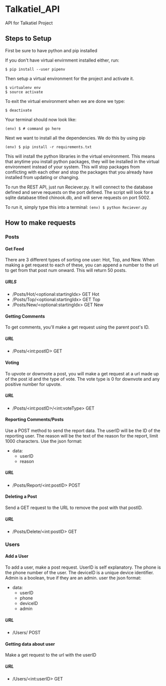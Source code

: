 # Talkatiel_API
API for Talkatiel Project


## Steps to Setup
First be sure to have python and pip installed

If you don't have virtual envirnment installed either, run:
```
$ pip install --user pipenv
```

Then setup a virtual environment for the project and activate it.

```
$ virtualenv env
$ source activate
```
To exit the virtual environment when we are done we type:

```$ deactivate ```

Your terminal should now look like:

```(env) $ # command go here```

Next we want to install all the dependencies.  We do this by using pip

```(env) $ pip install -r requirements.txt```

This will install the python libraries in the virtual environment.  This means that anytime you install python packages, they will be installed in the virtual environment instead of your system.  This will stop packages from conflicting with each other and stop the packages that you already have installed from updating or changing.

To run the REST API, just run Reciever.py.  It will connect to the database defined and serve requests on the port defined.  The script will look for a sqlite database titled chinook.db, and will serve requests on port 5002.

To run it, simply type this into a terminal:
```(env) $ python Reciever.py```

## How to make requests

### Posts
#### Get Feed
There are 3 different types of sorting one user: Hot, Top, and New.  When making a get request to each of these, you can append a number to the url to get from that post num onward.  This will return 50 posts.
##### URLS
* /Posts/Hot/\<optional:startingIdx> GET Hot
* /Posts/Top/\<optional:startingIdx> GET Top
* /Posts/New/\<optional:startingIdx> GET New

#### Getting Comments
To get comments, you'll make a get request using the parent post's ID.
##### URL
* /Posts/\<int:postID> GET

#### Voting
To upvote or downvote a post, you will make a get request at a url made up of the post id and the type of vote.  The vote type is 0 for downvote and any positive number for upvote.
##### URL
* /Posts/\<int:postID>/\<int:voteType> GET

#### Reporting Comments/Posts
Use a POST method to send the report data.  The userID will be the ID of the reporting user.  The reason will be the text of the reason for the report, limit 1000 characters.
Use the json format:
* data:
  * userID
  * reason
##### URL
* /Posts/Report/\<int:postID> POST

#### Deleting a Post
Send a GET request to the URL to remove the post with that postID.
##### URL
* /Posts/Delete/\<int:postID> GET


### Users
#### Add a User
To add a user, make a post request.  UserID is self explanatory.  The phone is the phone number of the user.  The deviceID is a unique device identifier. Admin is a boolean, true if they are an admin.
user the json format:
* data:
	* userID
	* phone
	* deviceID
	* admin
##### URL
* /Users/ POST
#### Getting data about user
Make a get request to the url with the userID
##### URL
* /Users/\<int:userID> GET